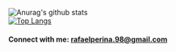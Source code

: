 ![Anurag's github stats](https://github-readme-stats.vercel.app/api?username=raperina98&count_private=true&show_icons=true&theme=nord)  
[![Top Langs](https://github-readme-stats.vercel.app/api/top-langs/?username=raperina98&theme=algolia&layout=compact&hide=javascript,html)](https://github.com/anuraghazra/github-readme-stats)


#### Connect with me: rafaelperina.98@gmail.com

<br />
